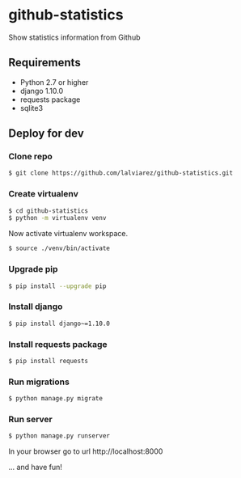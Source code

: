 github-statistics
=================
Show statistics information from Github

## Requirements
- Python 2.7 or higher
- django 1.10.0
- requests package
- sqlite3

## Deploy for dev

### Clone repo
```bash
$ git clone https://github.com/lalviarez/github-statistics.git
```

### Create virtualenv
```bash
$ cd github-statistics
$ python -m virtualenv venv
```

Now activate virtualenv workspace.

```bash
$ source ./venv/bin/activate 
```

### Upgrade pip
```bash
$ pip install --upgrade pip
```

### Install django
```bash
$ pip install django~=1.10.0
```

### Install requests package
```bash
$ pip install requests
```

### Run migrations
```bash
$ python manage.py migrate
```

### Run server
```bash
$ python manage.py runserver
```

In your browser go to url http://localhost:8000

... and have fun!

